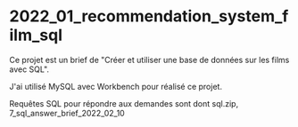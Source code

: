 # 2022_01_recommendation_system_film_sql

Ce projet est un brief de "Créer et utiliser une base de données sur les films avec SQL".

J'ai utilisé MySQL avec Workbench pour réalisé ce projet.

Requêtes SQL pour répondre aux demandes sont dont sql.zip, 7_sql_answer_brief_2022_02_10
